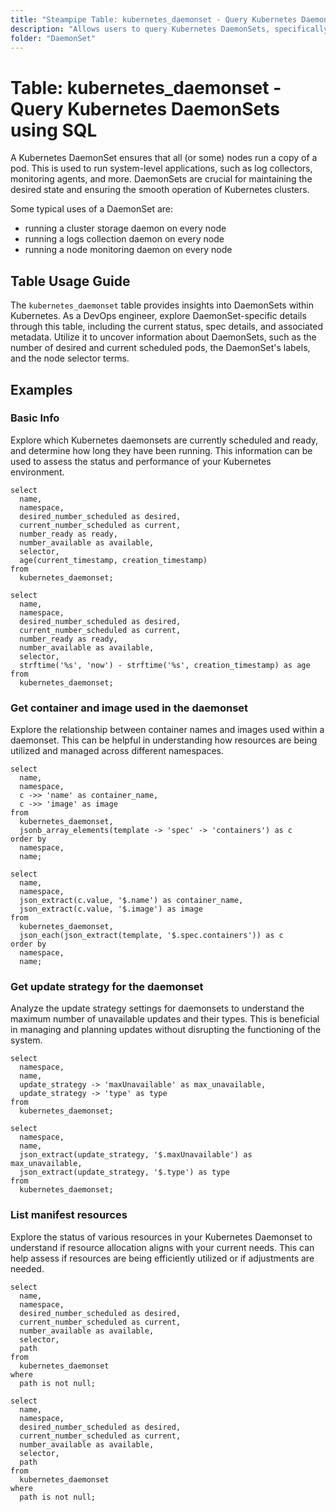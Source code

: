 ```yaml
---
title: "Steampipe Table: kubernetes_daemonset - Query Kubernetes DaemonSets using SQL"
description: "Allows users to query Kubernetes DaemonSets, specifically to retrieve data about each DaemonSet's status, spec, and metadata."
folder: "DaemonSet"
---
```


# Table: kubernetes_daemonset - Query Kubernetes DaemonSets using SQL

A Kubernetes DaemonSet ensures that all (or some) nodes run a copy of a pod. This is used to run system-level applications, such as log collectors, monitoring agents, and more. DaemonSets are crucial for maintaining the desired state and ensuring the smooth operation of Kubernetes clusters.

Some typical uses of a DaemonSet are:

- running a cluster storage daemon on every node
- running a logs collection daemon on every node
- running a node monitoring daemon on every node

## Table Usage Guide

The `kubernetes_daemonset` table provides insights into DaemonSets within Kubernetes. As a DevOps engineer, explore DaemonSet-specific details through this table, including the current status, spec details, and associated metadata. Utilize it to uncover information about DaemonSets, such as the number of desired and current scheduled pods, the DaemonSet's labels, and the node selector terms.

## Examples

### Basic Info
Explore which Kubernetes daemonsets are currently scheduled and ready, and determine how long they have been running. This information can be used to assess the status and performance of your Kubernetes environment.

```sql+postgres
select
  name,
  namespace,
  desired_number_scheduled as desired,
  current_number_scheduled as current,
  number_ready as ready,
  number_available as available,
  selector,
  age(current_timestamp, creation_timestamp)
from
  kubernetes_daemonset;
```

```sql+sqlite
select
  name,
  namespace,
  desired_number_scheduled as desired,
  current_number_scheduled as current,
  number_ready as ready,
  number_available as available,
  selector,
  strftime('%s', 'now') - strftime('%s', creation_timestamp) as age
from
  kubernetes_daemonset;
```

### Get container and image used in the daemonset
Explore the relationship between container names and images used within a daemonset. This can be helpful in understanding how resources are being utilized and managed across different namespaces.

```sql+postgres
select
  name,
  namespace,
  c ->> 'name' as container_name,
  c ->> 'image' as image
from
  kubernetes_daemonset,
  jsonb_array_elements(template -> 'spec' -> 'containers') as c
order by
  namespace,
  name;
```

```sql+sqlite
select
  name,
  namespace,
  json_extract(c.value, '$.name') as container_name,
  json_extract(c.value, '$.image') as image
from
  kubernetes_daemonset,
  json_each(json_extract(template, '$.spec.containers')) as c
order by
  namespace,
  name;
```

### Get update strategy for the daemonset
Analyze the update strategy settings for daemonsets to understand the maximum number of unavailable updates and their types. This is beneficial in managing and planning updates without disrupting the functioning of the system.

```sql+postgres
select
  namespace,
  name,
  update_strategy -> 'maxUnavailable' as max_unavailable,
  update_strategy -> 'type' as type
from
  kubernetes_daemonset;
```

```sql+sqlite
select
  namespace,
  name,
  json_extract(update_strategy, '$.maxUnavailable') as max_unavailable,
  json_extract(update_strategy, '$.type') as type
from
  kubernetes_daemonset;
```

### List manifest resources
Explore the status of various resources in your Kubernetes Daemonset to understand if resource allocation aligns with your current needs. This can help assess if resources are being efficiently utilized or if adjustments are needed.

```sql+postgres
select
  name,
  namespace,
  desired_number_scheduled as desired,
  current_number_scheduled as current,
  number_available as available,
  selector,
  path
from
  kubernetes_daemonset
where
  path is not null;
```

```sql+sqlite
select
  name,
  namespace,
  desired_number_scheduled as desired,
  current_number_scheduled as current,
  number_available as available,
  selector,
  path
from
  kubernetes_daemonset
where
  path is not null;
```